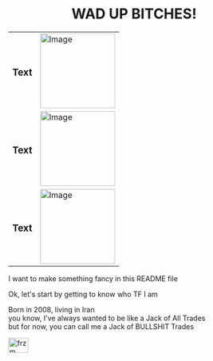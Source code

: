 
<h1 align="center">WAD UP BITCHES!</h1>

<table>
  <tr>
    <td><h3>Text</h3></td>
    <td><img src="https://via.placeholder.com/150" alt="Image" width="150"></td>
  </tr>
  <tr>
    <td><h3>Text</h3></td>
    <td><img src="https://via.placeholder.com/150" alt="Image" width="150"></td>
  </tr>
  <tr>
    <td><h3>Text</h3></td>
    <td><img src="https://via.placeholder.com/150" alt="Image" width="150"></td>
  </tr>
</table>


<p>I want to make something fancy in this README file</p>
<p>Ok, let's start by getting to know who TF I am</p>
<p>Born in 2008, living in Iran<br/>
you know, I've always wanted
to be like a Jack of All Trades<br/>
but for now, you can call me
a Jack of BULLSHIT Trades</p>
<a href="https://discord.gg/frzm" target="blank"><img align="center" src="https://raw.githubusercontent.com/rahuldkjain/github-profile-readme-generator/master/src/images/icons/Social/discord.svg" alt="frzm" height="30" width="40" /></a></div>

